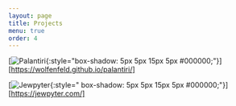 ```yaml
---
layout: page
title: Projects
menu: true
order: 4
---
```

 

[![Palantiri]({{site.baseurl}}/assets/img/palantiri.png){:style="box-shadow: 5px 5px 15px 5px #000000;"}][https://wolfenfeld.github.io/palantiri/]

[![Jewpyter]({{site.baseurl}}/assets/img/jewpyter.png){:style=" box-shadow: 5px 5px 15px 5px #000000;"}][https://jewpyter.com/]